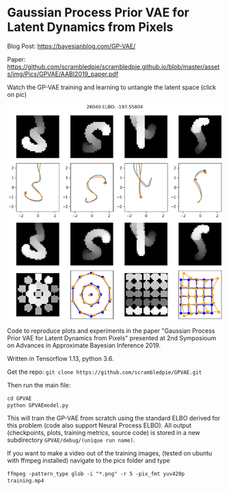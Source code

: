 # Gaussian Process Prior VAE for Latent Dynamics from Pixels

Blog Post:
https://bayesianblog.com/GP-VAE/

Paper:
https://github.com/scrambledpie/scrambledpie.github.io/blob/master/assets/img/Pics/GPVAE/AABI2019_paper.pdf

Watch the GP-VAE training and learning to untangle the latent space (click on pic)

[![Training GP-VAE](https://github.com/scrambledpie/GPVAE/blob/master/026040.png)](https://www.youtube.com/watch?v=riVhb6K_iMo)


Code to reproduce plots and experiments in the paper "Gaussian Process Prior VAE for Latent Dynamics from Pixels" presented at 2nd Symposioum on Advances in Approximate Bayesian Inference 2019.

Written in Tensorflow 1.13, python 3.6.

Get the repo:
```git clone https://github.com/scrambledpie/GPVAE.git```

Then run the main file:
```
cd GPVAE 
python GPVAEmodel.py
```

This will train the GP-VAE from scratch using the standard ELBO derived for this problem (code also support Neural Process ELBO). All output (checkpoints, plots, training metrics, source code) is stored in a new subdirectory ```GPVAE/debug/(unique run name)```.

If you want to make a video out of the training images, (tested on ubuntu with ffmpeg installed) navigate to the pics folder and type
```
ffmpeg -pattern_type glob -i "*.png" -r 5 -pix_fmt yuv420p training.mp4
```


